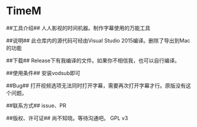 # TimeM

##工具介绍##
人人影视的时间机器。制作字幕使用的万能工具


##说明##
此仓库内的源代码可经由Visual Studio 2015编译。删除了导出到Mac的功能

##下载##
Release下有我编译的文件。如果你不相信我，也可以自行编译。

##使用条件##
安装vodsub即可

##Bug##
打开视频选项无法同时打开字幕，需要再次打开字幕才行。原版没有这个问题。


##联系方式##
issue、PR

##版权、许可证##
尚不知晓。等待沟通吧。
GPL v3
